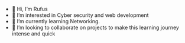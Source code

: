 - 👋 Hi, I’m Rufus
- 👀 I’m interested in Cyber security and web development
- 🌱 I’m currently learning Networking.    
- 💞️ I’m looking to collaborate on projects to make this learning journey intense and quick

<!---
Zor365/Zor365 is a ✨ special ✨ repository because its `README.md` (this file) appears on your GitHub profile.
You can click the Preview link to take a look at your changes.
--->
